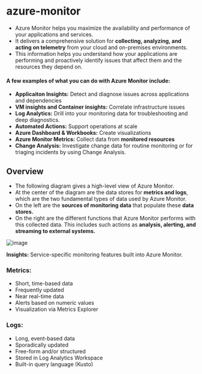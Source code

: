 # azure-monitor
- Azure Monitor helps you maximize the availability and performance of your applications and services.  
- It delivers a comprehensive solution for **collecting, analyzing, and acting on telemetry** from your cloud and on-premises environments. 
- This information helps you understand how your applications are performing and proactively identify issues that affect them and the resources they depend on.


#### A few examples of what you can do with Azure Monitor include:

- **Applicaiton Insights:** Detect and diagnose issues across applications and dependencies
- **VM insights and Container insights:** Correlate infrastructure issues
- **Log Analytics:** Drill into your monitoring data for troubleshooting and deep diagnostics.
- **Automated Actions:**  Support operations at scale
- **Azure Dashboard & Workbooks:** Create visualizations
- **Azure Monitor Metrics:** Collect data from **monitored resources**
- **Change Analysis:** Investigate change data for routine monitoring or for triaging incidents by using Change Analysis.

## Overview
- The following diagram gives a high-level view of Azure Monitor. 
- At the center of the diagram are the data stores for **metrics and logs**, which are the two fundamental types of data used by Azure Monitor. 
- On the left are the **sources of monitoring data** that populate these **data stores.** 
- On the right are the different functions that Azure Monitor performs with this collected data. This includes such actions as **analysis, alerting, and streaming to external systems.**


![image](https://user-images.githubusercontent.com/92606493/187622799-4812057e-c119-47df-89d0-021f3216016d.png)


**Insights:** Service-specific monitoring features built into Azure Monitor.

### Metrics:
- Short, time-based data
- Frequently updated
- Near real-time data
- Alerts based on numeric values
- Visualization via Metrics Explorer

### Logs:
- Long, event-based data
- Sporadically updated
- Free-form and/or structured
- Stored in Log Analytics Workspace
- Built-in query language (Kusto)
